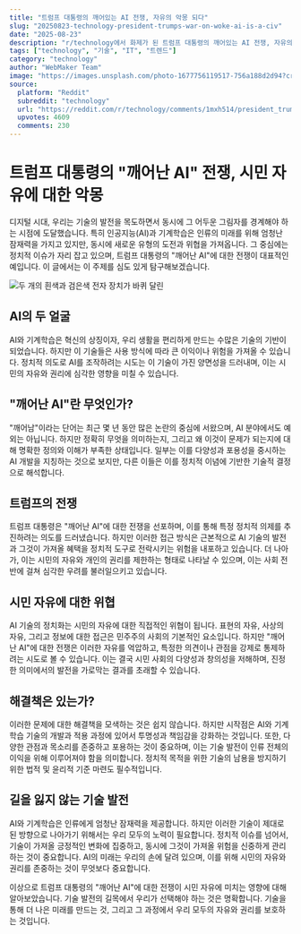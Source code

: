 ```yaml
---
title: "트럼프 대통령의 깨어있는 AI 전쟁, 자유의 악몽 되다"
slug: "20250823-technology-president-trumps-war-on-woke-ai-is-a-civ"
date: "2025-08-23"
description: "r/technology에서 화제가 된 트럼프 대통령의 깨어있는 AI 전쟁, 자유의 악몽 되다에 대한 깊이 있는 분석과 인사이트"
tags: ["technology", "기술", "IT", "트렌드"]
category: "technology"
author: "WebMaker Team"
image: "https://images.unsplash.com/photo-1677756119517-756a188d2d94?crop=entropy&cs=tinysrgb&fit=max&fm=jpg&ixid=M3w3OTU0NDF8MHwxfHNlYXJjaHw0fHxhcnRpZmljaWFsJTIwaW50ZWxsaWdlbmNlfGVufDF8MHx8fDE3NTU5NjQ0MDR8MA&ixlib=rb-4.1.0&q=80&w=1080"
source:
  platform: "Reddit"
  subreddit: "technology"
  url: "https://reddit.com/r/technology/comments/1mxh514/president_trumps_war_on_woke_ai_is_a_civil/"
  upvotes: 4609
  comments: 230
---
```


# 트럼프 대통령의 "깨어난 AI" 전쟁, 시민 자유에 대한 악몽

디지털 시대, 우리는 기술의 발전을 목도하면서 동시에 그 어두운 그림자를 경계해야 하는 시점에 도달했습니다. 특히 인공지능(AI)과 기계학습은 인류의 미래를 위해 엄청난 잠재력을 가지고 있지만, 동시에 새로운 유형의 도전과 위협을 가져옵니다. 그 중심에는 정치적 이슈가 자리 잡고 있으며, 트럼프 대통령의 "깨어난 AI"에 대한 전쟁이 대표적인 예입니다. 이 글에서는 이 주제를 심도 있게 탐구해보겠습니다.

![두 개의 흰색과 검은색 전자 장치가 바퀴 달린](https://images.unsplash.com/photo-1518314916381-77a37c2a49ae?crop=entropy&cs=tinysrgb&fit=max&fm=jpg&ixid=M3w3OTU0NDF8MHwxfHNlYXJjaHwxN3x8bWFjaGluZSUyMGxlYXJuaW5nfGVufDF8MHx8fDE3NTU5NjQ0MDR8MA&ixlib=rb-4.1.0&q=80&w=1080)

## AI의 두 얼굴

AI와 기계학습은 혁신의 상징이자, 우리 생활을 편리하게 만드는 수많은 기술의 기반이 되었습니다. 하지만 이 기술들은 사용 방식에 따라 큰 이익이나 위험을 가져올 수 있습니다. 정치적 의도로 AI를 조작하려는 시도는 이 기술이 가진 양면성을 드러내며, 이는 시민의 자유와 권리에 심각한 영향을 미칠 수 있습니다.

## "깨어난 AI"란 무엇인가?

"깨어남"이라는 단어는 최근 몇 년 동안 많은 논란의 중심에 서왔으며, AI 분야에서도 예외는 아닙니다. 하지만 정확히 무엇을 의미하는지, 그리고 왜 이것이 문제가 되는지에 대해 명확한 정의와 이해가 부족한 상태입니다. 일부는 이를 다양성과 포용성을 중시하는 AI 개발을 지칭하는 것으로 보지만, 다른 이들은 이를 정치적 이념에 기반한 기술적 결정으로 해석합니다.

## 트럼프의 전쟁

트럼프 대통령은 "깨어난 AI"에 대한 전쟁을 선포하며, 이를 통해 특정 정치적 의제를 추진하려는 의도를 드러냈습니다. 하지만 이러한 접근 방식은 근본적으로 AI 기술의 발전과 그것이 가져올 혜택을 정치적 도구로 전락시키는 위험을 내포하고 있습니다. 더 나아가, 이는 시민의 자유와 개인의 권리를 제한하는 형태로 나타날 수 있으며, 이는 사회 전반에 걸쳐 심각한 우려를 불러일으키고 있습니다.

## 시민 자유에 대한 위협

AI 기술의 정치화는 시민의 자유에 대한 직접적인 위협이 됩니다. 표현의 자유, 사상의 자유, 그리고 정보에 대한 접근은 민주주의 사회의 기본적인 요소입니다. 하지만 "깨어난 AI"에 대한 전쟁은 이러한 자유를 억압하고, 특정한 의견이나 관점을 강제로 통제하려는 시도로 볼 수 있습니다. 이는 결국 시민 사회의 다양성과 창의성을 저해하며, 진정한 의미에서의 발전을 가로막는 결과를 초래할 수 있습니다.

## 해결책은 있는가?

이러한 문제에 대한 해결책을 모색하는 것은 쉽지 않습니다. 하지만 시작점은 AI와 기계학습 기술의 개발과 적용 과정에 있어서 투명성과 책임감을 강화하는 것입니다. 또한, 다양한 관점과 목소리를 존중하고 포용하는 것이 중요하며, 이는 기술 발전이 인류 전체의 이익을 위해 이루어져야 함을 의미합니다. 정치적 목적을 위한 기술의 남용을 방지하기 위한 법적 및 윤리적 기준 마련도 필수적입니다.

## 길을 잃지 않는 기술 발전

AI와 기계학습은 인류에게 엄청난 잠재력을 제공합니다. 하지만 이러한 기술이 제대로 된 방향으로 나아가기 위해서는 우리 모두의 노력이 필요합니다. 정치적 이슈를 넘어서, 기술이 가져올 긍정적인 변화에 집중하고, 동시에 그것이 가져올 위험을 신중하게 관리하는 것이 중요합니다. AI의 미래는 우리의 손에 달려 있으며, 이를 위해 시민의 자유와 권리를 존중하는 것이 무엇보다 중요합니다.

이상으로 트럼프 대통령의 "깨어난 AI"에 대한 전쟁이 시민 자유에 미치는 영향에 대해 알아보았습니다. 기술 발전의 길목에서 우리가 선택해야 하는 것은 명확합니다. 기술을 통해 더 나은 미래를 만드는 것, 그리고 그 과정에서 우리 모두의 자유와 권리를 보호하는 것입니다.
